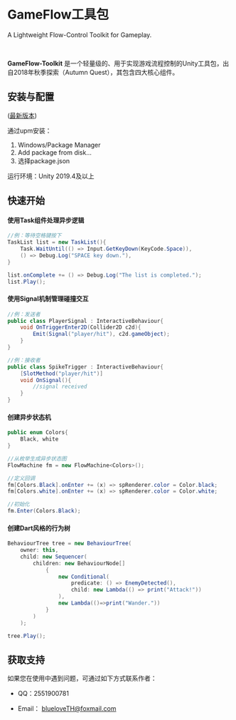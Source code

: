 # GameFlow工具包

A Lightweight Flow-Control Toolkit for Gameplay.

<br>

**GameFlow-Toolkit** 是一个轻量级的、用于实现游戏流程控制的Unity工具包，出自2018年秋季探索（Autumn Quest），其包含四大核心组件。

## 安装与配置

([最新版本](https://github.com/blueloveTH/gameflow-toolkit/releases/latest))

通过upm安装：

1. Windows/Package Manager
2. Add package from disk...
3. 选择package.json



运行环境：Unity 2019.4及以上



## 快速开始

#### 使用Task组件处理异步逻辑

```c#
//例：等待空格键按下
TaskList list = new TaskList(){
    Task.WaitUntil(() => Input.GetKeyDown(KeyCode.Space)),
    () => Debug.Log("SPACE key down."),
}

list.onComplete += () => Debug.Log("The list is completed.");
list.Play();
```

#### 使用Signal机制管理碰撞交互

```c#
//例：发送者
public class PlayerSignal : InteractiveBehaviour{
    void OnTriggerEnter2D(Collider2D c2d){
        Emit(Signal("player/hit"), c2d.gameObject);
    }
}

//例：接收者
public class SpikeTrigger : InteractiveBehaviour{
    [SlotMethod("player/hit")]
    void OnSignal(){
        //signal received
    }
}
```


#### 创建异步状态机

```c#
public enum Colors{
    Black, white
}

//从枚举生成异步状态图
FlowMachine fm = new FlowMachine<Colors>();

//定义回调
fm[Colors.Black].onEnter += (x) => spRenderer.color = Color.black;
fm[Colors.white].onEnter += (x) => spRenderer.color = Color.white;

//初始化
fm.Enter(Colors.Black);
```


#### 创建Dart风格的行为树

```csharp
BehaviourTree tree = new BehaviourTree(
	owner: this,
	child: new Sequencer(
		children: new BehaviourNode[]
			{
				new Conditional(
					predicate: () => EnemyDetected(),
					child: new Lambda(() => print("Attack!"))
				),
				new Lambda(()=>print("Wander."))
			}
		)
	);

tree.Play();
```



## 获取支持

如果您在使用中遇到问题，可通过如下方式联系作者：

+ QQ：2551900781

+ Email： blueloveTH@foxmail.com
